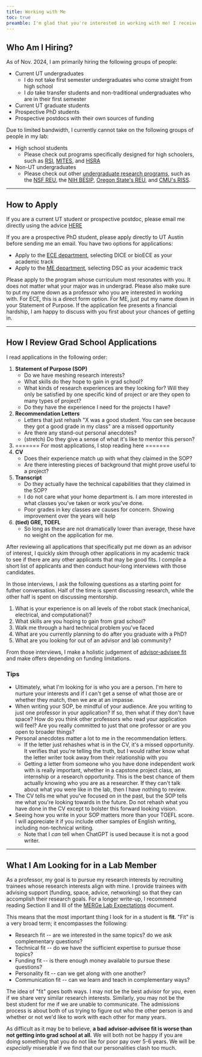 ```yaml
---
title: Working with Me
toc: true
preamble: I'm glad that you're interested in working with me! I receive many requests for mentorship and often do not have the time to respond to each one. Read this web page for more information on how to best maximize your chance for a response.
---
```

## Who Am I Hiring?
As of Nov. 2024, I am primarily hiring the following groups of people:
* Current UT undergraduates
	* I do not take first semester undergraduates who come straight from high school
	* I *do* take transfer students and non-traditional undergraduates who are in their first semester
* Current UT graduate students
* Prospective PhD students
* Prospective postdocs with their own sources of funding

Due to limited bandwidth, I currently cannot take on the following groups of people in my lab:
* High school students
	* Please check out programs specifically designed for high schoolers, such as [RSI](https://www.cee.org/programs/research-science-institute), [MITES](https://mites.mit.edu), and [HSRA](https://fri.cns.utexas.edu/community-outreach/summer-high-school-research-academy)
* Non-UT undergraduates
	* Please check out other [undergraduate research programs](https://www.cientificolatino.com/reu), such as the [NSF REU](https://www.nsf.gov/crssprgm/reu/), the [NIH BESIP](https://www.nibib.nih.gov/training-careers/training-opportunities/besip), [Oregon State's REU](https://engineering.oregonstate.edu/CoRIS/reu-robots-real-world), and [CMU's RISS](https://riss.ri.cmu.edu).

<!-- * **High school students**: As a new professor, I cannot provide the support needed for a positive high school research experience. 
* **First semester undergraduates, coming straight from high school**: No matter how much technical experience you have coming from high school, it will not prepare you for the level of independence you get in college. I would like first year undergraduates to have at least a semester of college life to explore a wider range of activities before committing to working with me for 10 hours / week. This auto-No does not apply to transfer students or non-traditional undergraduate students who are not coming directly from high school. 
I am currently oversubscribed with interest from UT undergraduates. 
* **Prospective Masters Students**: As a new professor, I need to build up my lab for the long term. I currently do not have the funds to support someone who will only be available for one to two years. -->

---

## How to Apply

If you are a current UT student or prospective postdoc, please email me directly using the advice [HERE](/faq/emails#how-to-convey-your-interest-in-my-lab)

If you are a prospective PhD student, please apply directly to UT Austin before sending me an email. You have two options for applications:
* Apply to the [ECE department](https://www.ece.utexas.edu/academics/graduate/admissions), selecting DICE or bioECE as your academic track
* Apply to the [ME department](https://www.me.utexas.edu/academics/graduate-program/graduate-admissions), selecting DSC as your academic track

Please apply to the program whose curriculum most resonates with you. It does not matter what your major was in undergrad. Please also make sure to put my name down as a professor who you are interested in working with. For ECE, this is a direct form option. For ME, just put my name down in your Statement of Purpose. If the application fee presents a financial hardship, I am happy to discuss with you first about your chances of getting in.

---

## How I Review Grad School Applications
I read applications in the following order:
1. **Statement of Purpose (SOP)**
	* Do we have meshing research interests?
	* What skills do they hope to gain in grad school?
	* What kinds of research experiences are they looking for? Will they only be satisfied by one specific kind of project or are they open to many types of project?
	* Do they have the experience I need for the projects I have?
2. **Recommendation Letters**
	* Letters that just rehash "X was a good student. You can see because they got a good grade in my class" are a missed opportunity
	* Are there any stand-out personal anecdotes? 
	* (stretch) Do they give a sense of what it's like to mentor this person?
3. ======= For most applications, I stop reading here =======
4. **CV**
	* Does their experience match up with what they claimed in the SOP?
	* Are there interesting pieces of background that might prove useful to a project?
5. **Transcript**
	* Do they actually have the technical capabilities that they claimed in the SOP?
	* I do not care what your home department is. I am more interested in what classes you've taken or work you've done.
	* Poor grades in key classes are causes for concern. Showing improvement over the years will help 
6. **(tied) GRE, TOEFL**
	* So long as these are not dramatically lower than average, these have no weight on the application for me.

After reviewing all applications that specifically put me down as an advisor of interest, I quickly skim through other applications in my academic track to see if there are any other applicants that may be good fits. I compile a short list of applicants and then conduct hour-long interviews with those candidates.

In those interviews, I ask the following questions as a starting point for futher conversation. Half of the time is spent discussing research, while the other half is spent on discussing mentorship.
1. What is your experience is on all levels of the robot stack (mechanical, electrical, and computational)? 
3. What skills are you hoping to gain from grad school? 
4. Walk me through a hard technical problem you've faced
1. What are you currently planning to do after you graduate with a PhD?
5. What are you looking for out of an advisor and lab community?

From those interviews, I make a holistic judgement of [advisor-advisee fit](/faq/admissions#what-i-am-looking-for-in-a-lab-member) and make offers depending on funding limitations.

### Tips
* Ultimately, what I'm looking for is who you are a person. I'm here to nurture your interests and if I can't get a sense of what those are or whether they match, then we are at an impasse.
* When writing your SOP, be mindful of your audience. Are you writing to just one professor in your application? If so, then what if they don't have space? How do you think other professors who read your application will feel? Are you really committed to just that one professor or are you open to broader things?
* Personal anecdotes matter a lot to me in the recommendation letters. 
	* If the letter just rehashes what is in the CV, it's a missed opportunity. It verifies that you're telling the truth, but I would rather know what the letter writer took away from their relationship with you
	* Getting a letter from someone who you have done independent work with is really important, whether in a capstone project class, an internship or a research opportunity. This is the best chance of them actually knowing who you are as a researcher. If they can't talk about what you were like in the lab, then I have nothing to review.
* The CV tells me what you've focused on in the past, but the SOP tells me what you're looking towards in the future. Do not rehash what you have done in the CV except to bolster this forward looking vision.
* Seeing how you write in your SOP matters more than your TOEFL score. I will appreciate it if you include other samples of English writing, including non-technical writing. 
	* Note that I *can* tell when ChatGPT is used because it is not a good writer.

---

## What I Am Looking for in a Lab Member
As a professor, my goal is to pursue my research interests by recruiting trainees whose research interests align with mine. I provide trainees with advising support (funding, space, advice, networking) so that they can accomplish their research goals. For a longer write-up, I recommend reading Section II and III of the [MERGe Lab Expectations](https://docs.google.com/document/d/11Y8OuI2T-yxz__TyKxwvPsMHDOvis4R5qD7xk-An5xY/pub) document.

This means that the most important thing I look for in a student is **fit**. "Fit" is a very broad term; it encompasses the following:
* Research fit -- are we interested in the same topics? do we ask complementary questions?
* Technical fit -- do we have the sufficient expertise to pursue those topics?
* Funding fit -- is there enough money available to pursue these questions?
* Personality fit -- can we get along with one another?
* Communication fit -- can we learn and teach in complementary ways?

The idea of "fit" goes both ways. I may not be the best advisor for you, even if we share very similar research interests. Similarly, you may not be the best student for me if we are unable to communicate. The admissions process is about both of us trying to figure out who the other person is and whether or not we'd like to work with each other for many years.

As difficult as it may be to believe, **a bad advisor-advisee fit is worse than not getting into grad school at all.** We will both not be happy if you are doing something that you do not like for poor pay over 5-6 years. We will be *especially* miserable if we find that our personalities clash too much.